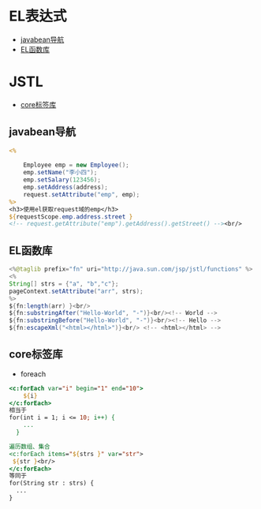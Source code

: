 # EL表达式
  - [javabean导航](#javabean导航)
  - [EL函数库](#EL函数库)
# JSTL
  - [core标签库](#core标签库)


## javabean导航
```jsp
<%
	
	Employee emp = new Employee();
	emp.setName("李小四");
	emp.setSalary(123456);
	emp.setAddress(address);	
	request.setAttribute("emp", emp);
%>
<h3>使用el获取request域的emp</h3>
${requestScope.emp.address.street }
<!-- request.getAttribute("emp").getAddress().getStreet() --><br/>
```

## EL函数库
```java
<%@taglib prefix="fn" uri="http://java.sun.com/jsp/jstl/functions" %>
<%
String[] strs = {"a", "b","c"};
pageContext.setAttribute("arr", strs);
%>
${fn:length(arr) }<br/>
${fn:substringAfter("Hello-World", "-")}<br/><!-- World -->
${fn:substringBefore("Hello-World", "-")}<br/><!-- Hello -->
${fn:escapeXml("<html></html>")}<br/> <!-- <html></html> -->

```

## core标签库
* foreach
```jsp
<c:forEach var="i" begin="1" end="10">
    ${i}
</c:forEach>
相当于
for(int i = 1; i <= 10; i++) {
    ...
  }

遍历数组、集合
<c:forEach items="${strs }" var="str">
 ${str }<br/>
</c:forEach>
等同于
for(String str : strs) {
  ...
}
```

